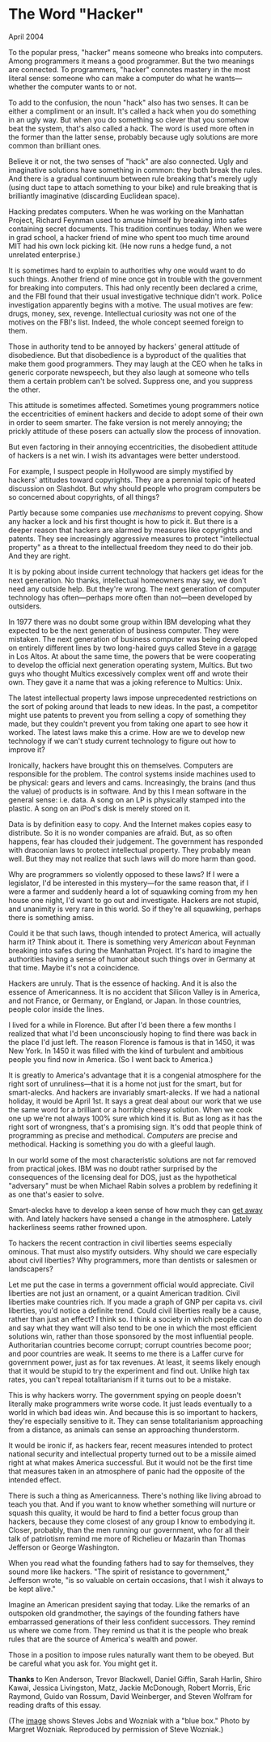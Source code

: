 # The Word "Hacker"

April 2004  
  
To the popular press, "hacker" means someone who breaks
into computers. Among programmers it means a good programmer.
But the two meanings are connected. To programmers,
"hacker" connotes mastery in the most literal sense: someone
who can make a computer do what he wants—whether the computer
wants to or not.  
  
To add to the confusion, the noun "hack" also has two senses. It can
be either a compliment or an insult. It's called a hack when
you do something in an ugly way. But when you do something
so clever that you somehow beat the system, that's also
called a hack. The word is used more often in the former than
the latter sense, probably because ugly solutions are more
common than brilliant ones.  
  
Believe it or not, the two senses of "hack" are also
connected. Ugly and imaginative solutions have something in
common: they both break the rules. And there is a gradual
continuum between rule breaking that's merely ugly (using
duct tape to attach something to your bike) and rule breaking
that is brilliantly imaginative (discarding Euclidean space).  
  
Hacking predates computers. When he
was working on the Manhattan Project, Richard Feynman used to
amuse himself by breaking into safes containing secret documents.
This tradition continues today.
When we were in grad school, a hacker friend of mine who spent too much
time around MIT had
his own lock picking kit.
(He now runs a hedge fund, a not unrelated enterprise.)  
  
It is sometimes hard to explain to authorities why one would
want to do such things.
Another friend of mine once got in trouble with the government for
breaking into computers. This had only recently been declared
a crime, and the FBI found that their usual investigative
technique didn't work. Police investigation apparently begins with
a motive. The usual motives are few: drugs, money, sex,
revenge. Intellectual curiosity was not one of the motives on
the FBI's list. Indeed, the whole concept seemed foreign to
them.  
  
Those in authority tend to be annoyed by hackers'
general attitude of disobedience. But that disobedience is
a byproduct of the qualities that make them good programmers.
They may laugh at the CEO when he talks in generic corporate
newspeech, but they also laugh at someone who tells them
a certain problem can't be solved.
Suppress one, and you suppress the other.  
  
This attitude is sometimes affected. Sometimes young programmers
notice the eccentricities of eminent hackers and decide to
adopt some of their own in order to seem smarter.
The fake version is not merely
annoying; the prickly attitude of these posers
can actually slow the process of innovation.  
  
But even factoring in their annoying eccentricities,
the disobedient attitude of hackers is a net win. I wish its
advantages were better understood.  
  
For example, I suspect people in Hollywood are
simply mystified by
hackers' attitudes toward copyrights. They are a perennial
topic of heated discussion on Slashdot.
But why should people who program computers
be so concerned about copyrights, of all things?  
  
Partly because some companies use *mechanisms* to prevent
copying. Show any hacker a lock and his first thought is
how to pick it. But there is a deeper reason that
hackers are alarmed by measures like copyrights and patents.
They see increasingly aggressive measures to protect
"intellectual property"
as a threat to the intellectual
freedom they need to do their job.
And they are right.  
  
It is by poking about inside current technology that
hackers get ideas for the next generation. No thanks,
intellectual homeowners may say, we don't need any
outside help. But they're wrong.
The next generation of computer technology has
often—perhaps more often than not—been developed by outsiders.  
  
In 1977 there was no doubt some group within IBM developing
what they expected to be
the next generation of business computer. They were mistaken.
The next generation of business computer was
being developed on entirely different lines by two long-haired
guys called Steve in a [garage](garage.html) in Los Altos. At about the
same time, the powers that be
were cooperating to develop the
official next generation operating system, Multics.
But two guys who thought Multics excessively complex went off
and wrote their own. They gave it a name that
was a joking reference to Multics: Unix.  
  
The latest intellectual property laws impose
unprecedented restrictions on the sort of poking around that
leads to new ideas. In the past, a competitor might use patents
to prevent you from selling a copy of something they
made, but they couldn't prevent you from
taking one apart to see how it worked. The latest
laws make this a crime. How are we
to develop new technology if we can't study current
technology to figure out how to improve it?  
  
Ironically, hackers have brought this on themselves.
Computers are responsible for the problem. The control systems
inside machines used to be physical: gears and levers and cams.
Increasingly, the brains (and thus the value) of products is
in software. And by this I mean software in the general sense:
i.e. data. A song on an LP is physically stamped into the
plastic. A song on an iPod's disk is merely stored on it.  
  
Data is by definition easy to copy. And the Internet
makes copies easy to distribute. So it is no wonder
companies are afraid. But, as so often happens, fear has
clouded their judgement. The government has responded
with draconian laws to protect intellectual property.
They probably mean well. But
they may not realize that such laws will do more harm
than good.  
  
Why are programmers so violently opposed to these laws?
If I were a legislator, I'd be interested in this
mystery—for the same reason that, if I were a farmer and suddenly
heard a lot of squawking coming from my hen house one night,
I'd want to go out and investigate. Hackers are not stupid,
and unanimity is very rare in this world.
So if they're all squawking, 
perhaps there is something amiss.  
  
Could it be that such laws, though intended to protect America,
will actually harm it? Think about it. There is something
very *American* about Feynman breaking into safes during
the Manhattan Project. It's hard to imagine the authorities
having a sense of humor about such things over
in Germany at that time. Maybe it's not a coincidence.  
  
Hackers are unruly. That is the essence of hacking. And it
is also the essence of Americanness. It is no accident
that Silicon Valley
is in America, and not France, or Germany,
or England, or Japan. In those countries, people color inside
the lines.  
  
I lived for a while in Florence. But after I'd been there
a few months I realized that what I'd been unconsciously hoping
to find there was back in the place I'd just left.
The reason Florence is famous is that in 1450, it was New York.
In 1450 it was filled with the kind of turbulent and ambitious
people you find now in America. (So I went back to America.)  
  
It is greatly to America's advantage that it is
a congenial atmosphere for the right sort of unruliness—that
it is a home not just for the smart, but for smart-alecks.
And hackers are invariably smart-alecks. If we had a national
holiday, it would be April 1st. It says a great deal about
our work that we use the same word for a brilliant or a
horribly cheesy solution. When we cook one up we're not
always 100% sure which kind it is. But as long as it has
the right sort of wrongness, that's a promising sign.
It's odd that people
think of programming as precise and methodical. *Computers*
are precise and methodical. Hacking is something you do
with a gleeful laugh.  
  
In our world some of the most characteristic solutions
are not far removed from practical
jokes. IBM was no doubt rather surprised by the consequences
of the licensing deal for DOS, just as the hypothetical
"adversary" must be when Michael Rabin solves a problem by
redefining it as one that's easier to solve.  
  
Smart-alecks have to develop a keen sense of how much they
can [get away](say.html) with. And lately hackers 
have sensed a change
in the atmosphere.
Lately hackerliness seems rather frowned upon.  
  
To hackers the recent contraction in civil liberties seems
especially ominous. That must also mystify outsiders. 
Why should we care especially about civil
liberties? Why programmers, more than
dentists or salesmen or landscapers?  
  
Let me put the case in terms a government official would appreciate.
Civil liberties are not just an ornament, or a quaint
American tradition. Civil liberties make countries rich.
If you made a graph of
GNP per capita vs. civil liberties, you'd notice a definite
trend. Could civil liberties really be a cause, rather
than just an effect? I think so. I think a society in which
people can do and say what they want will also tend to
be one in which the most efficient solutions win, rather than
those sponsored by the most influential people.
Authoritarian countries become corrupt;
corrupt countries become poor; and poor countries are weak. 
It seems to me there is
a Laffer curve for government power, just as for
tax revenues. At least, it seems likely enough that it
would be stupid to try the experiment and find out. Unlike
high tax rates, you can't repeal totalitarianism if it
turns out to be a mistake.  
  
This is why hackers worry. The government spying on people doesn't
literally make programmers write worse code. It just leads
eventually to a world in which bad ideas win. And because
this is so important to hackers, they're especially sensitive
to it. They can sense totalitarianism approaching from a
distance, as animals can sense an approaching 
thunderstorm.  
  
It would be ironic if, as hackers fear, recent measures
intended to protect national security and intellectual property
turned out to be a missile aimed right at what makes 
America successful. But it would not be the first time that
measures taken in an atmosphere of panic had
the opposite of the intended effect.  
  
There is such a thing as Americanness.
There's nothing like living abroad to teach you that. 
And if you want to know whether something will nurture or squash
this quality, it would be hard to find a better focus
group than hackers, because they come closest of any group
I know to embodying it. Closer, probably, than
the men running our government,
who for all their talk of patriotism
remind me more of Richelieu or Mazarin
than Thomas Jefferson or George Washington.  
  
When you read what the founding fathers had to say for
themselves, they sound more like hackers.
"The spirit of resistance to government,"
Jefferson wrote, "is so valuable on certain occasions, that I wish
it always to be kept alive."  
  
Imagine an American president saying that today.
Like the remarks of an outspoken old grandmother, the sayings of
the founding fathers have embarrassed generations of
their less confident successors. They remind us where we come from.
They remind us that it is the people who break rules that are
the source of America's wealth and power.  
  
Those in a position to impose rules naturally want them to be
obeyed. But be careful what you ask for. You might get it.  
  
  
  
  
  
**Thanks** to Ken Anderson, Trevor Blackwell, Daniel Giffin, 
Sarah Harlin, Shiro Kawai, Jessica Livingston, Matz, 
Jackie McDonough, Robert Morris, Eric Raymond, Guido van Rossum,
David Weinberger, and
Steven Wolfram for reading drafts of this essay.
  
  
(The [image](bluebox.html) shows Steves Jobs and Wozniak 
with a "blue box."
Photo by Margret Wozniak. Reproduced by permission of Steve
Wozniak.)  
  
  
